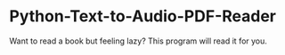 # Python-Text-to-Audio-PDF-Reader
Want to read a book but feeling lazy? This program will read it for you.
